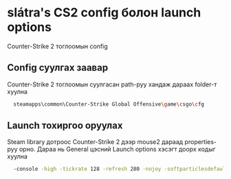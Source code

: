 # slátra's CS2 config болон launch options

Counter-Strike 2 тоглоомын config

## Config суулгах заавар

Counter-Strike 2 тоглоомын суулгасан path-руу хандаж дараах folder-т хуулна

```bash
  steamapps\common\Counter-Strike Global Offensive\game\csgo\cfg
```

## Launch тохиргоо оруулах

Steam library дотроос Counter-Strike 2 дээр mouse2 дараад properties-руу орно. Дараа нь General цэсний Launch options хэсэгт доорх кодыг хуулна

```bash
  -console -high -tickrate 128 -refresh 280 -nojoy -softparticlesdefaultoff -forcenovsync -limitvsconst +cl_forcepreload 1 +sv_lan 1 +fps_max 0 +r_drawparticles 0 +mat_disable_fancy_blending 1 +r_dynamic 0 +violence_hblood 0
```
